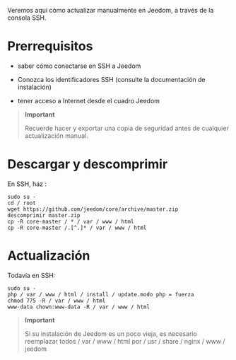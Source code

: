 Veremos aquí cómo actualizar manualmente en
Jeedom, a través de la consola SSH.

Prerrequisitos 
=========

-   saber cómo conectarse en SSH a Jeedom

-   Conozca los identificadores SSH (consulte la documentación de instalación)

-   tener acceso a Internet desde el cuadro Jeedom

> **Important**
>
> Recuerde hacer y exportar una copia de seguridad antes de cualquier actualización
> manual.

Descargar y descomprimir 
===============================

En SSH, haz :

    sudo su -
    cd / root
    wget https://github.com/jeedom/core/archive/master.zip
    descomprimir master.zip
    cp -R core-master / * / var / www / html
    cp -R core-master /.[^.]* / var / www / html

Actualización 
===========

Todavía en SSH:

    sudo su -
    php / var / www / html / install / update.modo php = fuerza
    chmod 775 -R / var / www / html
    www-data chown:www-data -R / var / www / html

> **Important**
>
> Si su instalación de Jeedom es un poco vieja, es necesario reemplazar
> todos / var / www / html por / usr / share / nginx / www / jeedom

